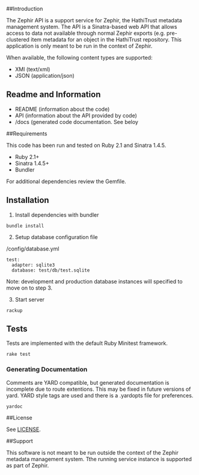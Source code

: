 
##Introduction

The Zephir API is a support service for Zephir, the HathiTrust metadata management system. 
The API is a Sinatra-based web API that allows access to data not available through
normal Zephir exports (e.g. pre-clustered item metadata for an object in the HathiTrust 
repository. This application is only meant to be run in the context of Zephir.

When available, the following content types are supported:

* XMl (text/xml)
* JSON (application/json)

## Readme and Information
* README (information about the code)
* API (information about the API provided by code)
* /docs (generated code documentation. See beloy

##Requirements

This code has been run and tested on Ruby 2.1 and Sinatra 1.4.5.

* Ruby 2.1+
* Sinatra 1.4.5+
* Bundler

For additional dependencies review the Gemfile.

## Installation

1. Install dependencies with bundler

```
bundle install
```

2. Setup database configuration file

/config/database.yml
```
test:
  adapter: sqlite3
  database: test/db/test.sqlite
```

Note: development and production database instances will specified to move on to step 3.

3. Start server

```
rackup
```

## Tests

Tests are implemented with the default Ruby Minitest framework. 

```
rake test
```

### Generating Documentation
Comments are YARD compatible, but generated documentation is incomplete due to route extentions. 
This may be fixed in future versions of yard. YARD style tags are used and there is a .yardopts 
file for preferences. 

```
yardoc
```

##License

See [LICENSE](LICENSE).

##Support

This software is not meant to be run outside the context of the Zephir metadata management system. 
Tthe running service instance is supported as part of Zephir.
